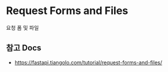 # Request Forms and Files

요청 폼 및 파일


## 참고 Docs

- https://fastapi.tiangolo.com/tutorial/request-forms-and-files/
